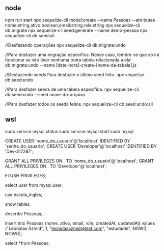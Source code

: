 ## node 
npm run start
npx sequelize-cli model:create --name Pessoas --attributes nome:string,ativo:boolean,email:string,role:string
npx sequelize-cli db:migrate
npx sequelize-cli seed:generate --name demo-pessoa
npx sequelize-cli db:seed:all

//Desfazendo operações
npx sequelize-cli db:migrate:undo

//Para desfazer uma migração específica. Nesse caso, lembre-se que só irá funcionar se não tiver nenhuma outra tabela relacionada a ela!
db:migrate:undo --name [data-hora]-create-[nome-da-tabela].js

//Desfazendo seeds Para desfazer o último seed feito.
npx sequelize db:seed:undo

//Para desfazer seeds de uma tabela específica.
npx sequelize-cli db:seed:undo --seed nome-do-arquivo

//Para desfazer todos os seeds feitos.
npx sequelize-cli db:seed:undo:all

## wsl
sudo service mysql status
sudo service mysql start
sudo mysql



CREATE USER 'nome_do_usuario'@'localhost' IDENTIFIED BY 'senha_do_usuario';
CREATE USER 'Developer'@'localhost' IDENTIFIED BY 'Dev-317297';

GRANT ALL PRIVILEGES ON *.* TO 'nome_do_usuario'@'localhost';
GRANT ALL PRIVILEGES ON *.* TO 'Developer'@'localhost';

FLUSH PRIVILEGES;

select user from mysql.user;

use escola_ingles;

show tables;

describe Pessoas;

 insert into Pessoas (nome, ativo, email, role, createdAt, updatedAt) values ("Leonidas Azmid", 1, "leonidasazmid@test.com", "estudante", NOW(), NOW());

select *from Pessoas;


